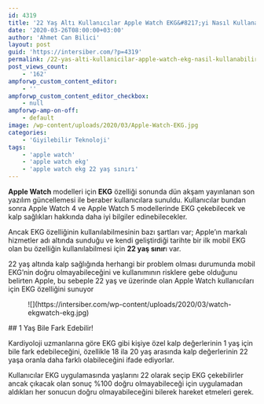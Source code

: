 ```yaml
---
id: 4319
title: '22 Yaş Altı Kullanıcılar Apple Watch EKG&#8217;yi Nasıl Kullanabilir?'
date: '2020-03-26T08:00:00+03:00'
author: 'Ahmet Can Bilici'
layout: post
guid: 'https://intersiber.com/?p=4319'
permalink: /22-yas-alti-kullanicilar-apple-watch-ekg-nasil-kullanabilir/
post_views_count:
    - '162'
ampforwp_custom_content_editor:
    - ''
ampforwp_custom_content_editor_checkbox:
    - null
ampforwp-amp-on-off:
    - default
image: /wp-content/uploads/2020/03/Apple-Watch-EKG.jpg
categories:
    - 'Giyilebilir Teknoloji'
tags:
    - 'apple watch'
    - 'apple watch ekg'
    - 'apple watch ekg 22 yaş sınırı'
---
```


**Apple Watch** modelleri için **EKG** özelliği sonunda dün akşam yayınlanan son yazılım güncellemesi ile beraber kullanıcılara sunuldu. Kullanıcılar bundan sonra Apple Watch 4 ve Apple Watch 5 modellerinde EKG çekebilecek ve kalp sağlıkları hakkında daha iyi bilgiler edinebilecekler.

Ancak EKG özelliğinin kullanılabilmesinin bazı şartları var; Apple’ın markalı hizmetler adı altında sunduğu ve kendi geliştirdiği tarihte bir ilk mobil EKG olan bu özelliğin kullanılabilmesi için **22 yaş sınır**ı var.

22 yaş altında kalp sağlığında herhangi bir problem olması durumunda mobil EKG’nin doğru olmayabileceğini ve kullanımının risklere gebe olduğunu belirten Apple, bu sebeple 22 yaş ve üzerinde olan Apple Watch kullanıcıları için EKG özelliğini sunuyor

<figure class="wp-block-image size-full">![](https://intersiber.com/wp-content/uploads/2020/03/watch-ekgwatch-ekg.jpg)</figure>## 1 Yaş Bile Fark Edebilir!

Kardiyoloji uzmanlarına göre EKG gibi kişiye özel kalp değerlerinin 1 yaş için bile fark edebileceğini, özellikle 18 ila 20 yaş arasında kalp değerlerinin 22 yaşa oranla daha farklı olabileceğini ifade ediyorlar.

Kullanıcılar EKG uygulamasında yaşlarını 22 olarak seçip EKG çekebilirler ancak çıkacak olan sonuç %100 doğru olmayabileceği için uygulamadan aldıkları her sonucun doğru olmayabileceğini bilerek hareket etmeleri gerek.